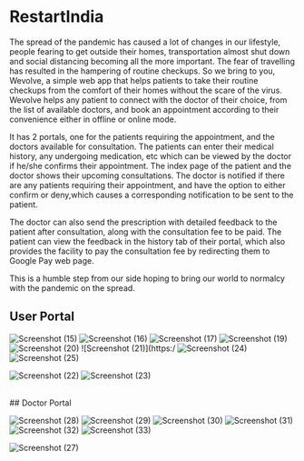 # RestartIndia

The spread of the pandemic has caused a lot of changes in our lifestyle, people fearing to get outside their homes, transportation almost shut down and social distancing becoming all the more important. The fear of travelling has resulted in the hampering of routine checkups. So we bring to you, Wevolve, a simple web app that helps patients to take their routine checkups from the comfort of their homes without the scare of the virus. Wevolve helps any patient to connect with the doctor of their choice, from the list of available doctors, and book an appointment according to their convenience either in offline or online mode.

It has 2 portals, one for the patients requiring the appointment, and the doctors available for consultation. The patients can enter their medical history, any undergoing medication, etc which can be viewed by the doctor if he/she confirms their appointment. The index page of the patient and the doctor shows their upcoming consultations. The doctor is notified if there are any patients requiring their appointment, and have the option to either confirm or deny,which causes a corresponding notification to be sent to the patient.

The doctor can also send the prescription with detailed feedback to the patient after consultation, along with the consultation fee to be paid. The patient can view the feedback in the history tab of their portal, which also provides the facility to pay the consultation fee by redirecting them to Google Pay web page.

This is a humble step from our side hoping to bring our world to normalcy with the pandemic on the spread. 


## User Portal
![Screenshot (15)](https://user-images.githubusercontent.com/43414928/84587772-c638b800-ae3f-11ea-8781-53bc4ec6a47b.png)
![Screenshot (16)](https://user-images.githubusercontent.com/43414928/84587775-c9cc3f00-ae3f-11ea-975f-d7846c873dd9.png)
![Screenshot (17)](https://user-images.githubusercontent.com/43414928/84587778-ce90f300-ae3f-11ea-895b-8663bdc97bd6.png)
![Screenshot (19)](https://user-images.githubusercontent.com/43414928/84587803-f718ed00-ae3f-11ea-9ee3-b29a2a654710.png)
![Screenshot (20)](https://user-images.githubusercontent.com/43414928/84587805-f8e2b080-ae3f-11ea-88fa-28e83426ffdc.png)
![Screenshot (21)](https:/
![Screenshot (24)](https://user-images.githubusercontent.com/43414928/84587810-00a25500-ae40-11ea-8fed-88cd85684eb4.png)
![Screenshot (25)](https://user-images.githubusercontent.com/43414928/84587812-01d38200-ae40-11ea-9133-8cc0393e3a70.png)

![Screenshot (22)](https://user-images.githubusercontent.com/43414928/84587808-fb450a80-ae3f-11ea-8e2d-20c793b48a04.png)
![Screenshot (23)](https://user-images.githubusercontent.com/43414928/84587809-fe3ffb00-ae3f-11ea-94a7-b34abd39d357.png)

<br/>
## Doctor Portal


![Screenshot (28)](https://user-images.githubusercontent.com/43414928/84587852-727a9e80-ae40-11ea-907b-9ff7b787ba1c.png)
![Screenshot (29)](https://user-images.githubusercontent.com/43414928/84587853-74446200-ae40-11ea-8c34-e019667c1ba2.png)
![Screenshot (30)](https://user-images.githubusercontent.com/43414928/84587854-74dcf880-ae40-11ea-8d23-49d4219527d6.png)
![Screenshot (31)](https://user-images.githubusercontent.com/43414928/84587855-75758f00-ae40-11ea-9cdd-2e7e26e50f2b.png)
![Screenshot (32)](https://user-images.githubusercontent.com/43414928/84587856-760e2580-ae40-11ea-8455-03decc359a4d.png)
![Screenshot (33)](https://user-images.githubusercontent.com/43414928/84587857-773f5280-ae40-11ea-99f7-fb08d56196cc.png)

![Screenshot (27)](https://user-images.githubusercontent.com/43414928/84587849-6c84bd80-ae40-11ea-863d-ca54d264fefd.png)

